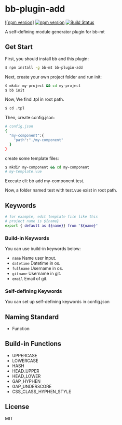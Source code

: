 # bb-plugin-add

[![npm version]](https://img.shields.io/npm/v/npm.svg) [![npm version](https://badge.fury.io/js/bb-plugin-add.svg)](https://badge.fury.io/js/bb-plugin-add) [![Build Status](https://travis-ci.org/xgfe/bb-plugin-add.svg?branch=master)](https://travis-ci.org/xgfe/bb-plugin-add)

A self-defining module generator plugin for bb-mt

## Get Start

First, you should install bb and this plugin:
```sh
$ npm install -g bb-mt bb-plugin-add

```
Next, create your own project folder and run init:
```sh
$ mkdir my-project && cd my-project
$ bb init
```
Now, We find .tpl in root path.
```sh
$ cd .tpl
```

Then, create config.json:
```sh
# config.json
{
  "my-component":{
    "path":"./my-component"
  }
}
```

create some template files:
```sh
$ mkdir my-component && cd my-component
# my-template.vue
```

Execute cli: bb add my-component test.

Now, a folder named test with test.vue exist in root path.

## Keywords

```sh
# for example, edit template file like this
# project name is ${name}
export { default as ${name}} from "${name}"
```

### Build-in Keywords

You can use build-in keywords below:

- `name`
  Name user input.
- `datetime`
  Datetime in os.
- `fullname`
  Username in os.
- `gitname`
  Username in git.
- `email`
   Email of git.

### Self-defining Keywords

You can set up self-defining keywords in config.json

## Naming Standard

- Function

## Build-in Functions

- UPPERCASE
- LOWERCASE
- HASH
- HEAD_UPPER
- HEAD_LOWER
- GAP_HYPHEN
- GAP_UNDERSCORE
- CSS_CLASS_HYPHEN_STYLE

## License

MIT